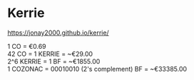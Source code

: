# Kerrie

https://jonay2000.github.io/kerrie/


1 CO = €0.69  
42 CO = 1 KERRIE = ~€29.00  
2^6 KERRIE = 1 BF = ~€1855.00  
1 COZONAC = 00010010 (2's complement) BF = ~€33385.00
